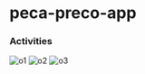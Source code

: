 # peca-preco-app

### Activities
![o1](https://user-images.githubusercontent.com/29126448/49560949-c9262480-f8fb-11e8-80c3-889f9339b362.png)
![o2](https://user-images.githubusercontent.com/29126448/49560950-c9262480-f8fb-11e8-8645-087449e0e56e.png)
![o3](https://user-images.githubusercontent.com/29126448/49560951-c9262480-f8fb-11e8-814b-212542d2356c.png)
